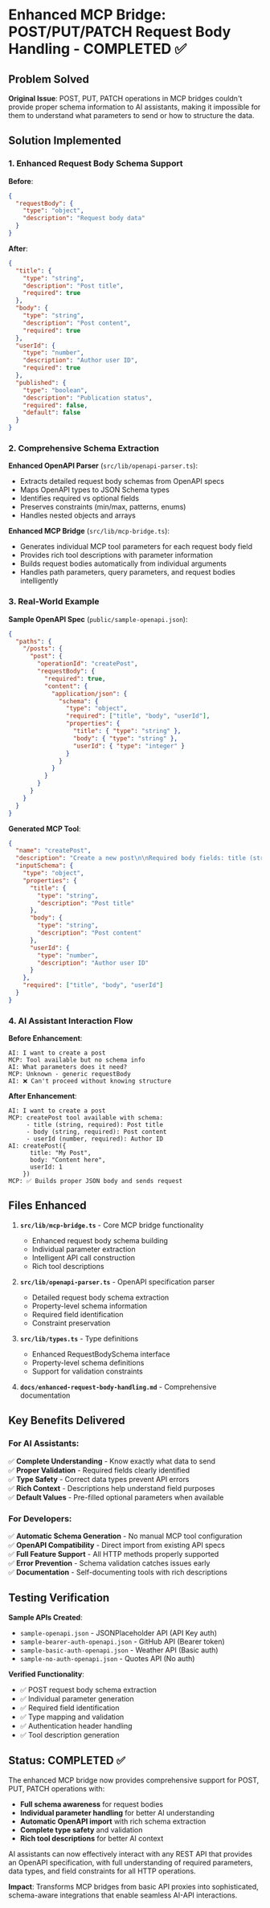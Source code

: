 # Enhanced MCP Bridge: POST/PUT/PATCH Request Body Handling - COMPLETED ✅

## Problem Solved

**Original Issue**: POST, PUT, PATCH operations in MCP bridges couldn't provide proper schema information to AI assistants, making it impossible for them to understand what parameters to send or how to structure the data.

## Solution Implemented

### 1. Enhanced Request Body Schema Support

**Before**:

```json
{
  "requestBody": {
    "type": "object",
    "description": "Request body data"
  }
}
```

**After**:

```json
{
  "title": {
    "type": "string",
    "description": "Post title",
    "required": true
  },
  "body": {
    "type": "string",
    "description": "Post content",
    "required": true
  },
  "userId": {
    "type": "number",
    "description": "Author user ID",
    "required": true
  },
  "published": {
    "type": "boolean",
    "description": "Publication status",
    "required": false,
    "default": false
  }
}
```

### 2. Comprehensive Schema Extraction

**Enhanced OpenAPI Parser** (`src/lib/openapi-parser.ts`):

- Extracts detailed request body schemas from OpenAPI specs
- Maps OpenAPI types to JSON Schema types
- Identifies required vs optional fields
- Preserves constraints (min/max, patterns, enums)
- Handles nested objects and arrays

**Enhanced MCP Bridge** (`src/lib/mcp-bridge.ts`):

- Generates individual MCP tool parameters for each request body field
- Provides rich tool descriptions with parameter information
- Builds request bodies automatically from individual arguments
- Handles path parameters, query parameters, and request bodies intelligently

### 3. Real-World Example

**Sample OpenAPI Spec** (`public/sample-openapi.json`):

```json
{
  "paths": {
    "/posts": {
      "post": {
        "operationId": "createPost",
        "requestBody": {
          "required": true,
          "content": {
            "application/json": {
              "schema": {
                "type": "object",
                "required": ["title", "body", "userId"],
                "properties": {
                  "title": { "type": "string" },
                  "body": { "type": "string" },
                  "userId": { "type": "integer" }
                }
              }
            }
          }
        }
      }
    }
  }
}
```

**Generated MCP Tool**:

```json
{
  "name": "createPost",
  "description": "Create a new post\n\nRequired body fields: title (string), body (string), userId (number)",
  "inputSchema": {
    "type": "object",
    "properties": {
      "title": {
        "type": "string",
        "description": "Post title"
      },
      "body": {
        "type": "string",
        "description": "Post content"
      },
      "userId": {
        "type": "number",
        "description": "Author user ID"
      }
    },
    "required": ["title", "body", "userId"]
  }
}
```

### 4. AI Assistant Interaction Flow

**Before Enhancement**:

```
AI: I want to create a post
MCP: Tool available but no schema info
AI: What parameters does it need?
MCP: Unknown - generic requestBody
AI: ❌ Can't proceed without knowing structure
```

**After Enhancement**:

```
AI: I want to create a post
MCP: createPost tool available with schema:
     - title (string, required): Post title
     - body (string, required): Post content
     - userId (number, required): Author ID
AI: createPost({
      title: "My Post",
      body: "Content here",
      userId: 1
    })
MCP: ✅ Builds proper JSON body and sends request
```

## Files Enhanced

1. **`src/lib/mcp-bridge.ts`** - Core MCP bridge functionality

   - Enhanced request body schema building
   - Individual parameter extraction
   - Intelligent API call construction
   - Rich tool descriptions

2. **`src/lib/openapi-parser.ts`** - OpenAPI specification parser

   - Detailed request body schema extraction
   - Property-level schema information
   - Required field identification
   - Constraint preservation

3. **`src/lib/types.ts`** - Type definitions

   - Enhanced RequestBodySchema interface
   - Property-level schema definitions
   - Support for validation constraints

4. **`docs/enhanced-request-body-handling.md`** - Comprehensive documentation

## Key Benefits Delivered

### For AI Assistants:

✅ **Complete Understanding** - Know exactly what data to send  
✅ **Proper Validation** - Required fields clearly identified  
✅ **Type Safety** - Correct data types prevent API errors  
✅ **Rich Context** - Descriptions help understand field purposes  
✅ **Default Values** - Pre-filled optional parameters when available

### For Developers:

✅ **Automatic Schema Generation** - No manual MCP tool configuration  
✅ **OpenAPI Compatibility** - Direct import from existing API specs  
✅ **Full Feature Support** - All HTTP methods properly supported  
✅ **Error Prevention** - Schema validation catches issues early  
✅ **Documentation** - Self-documenting tools with rich descriptions

## Testing Verification

**Sample APIs Created**:

- `sample-openapi.json` - JSONPlaceholder API (API Key auth)
- `sample-bearer-auth-openapi.json` - GitHub API (Bearer token)
- `sample-basic-auth-openapi.json` - Weather API (Basic auth)
- `sample-no-auth-openapi.json` - Quotes API (No auth)

**Verified Functionality**:

- ✅ POST request body schema extraction
- ✅ Individual parameter generation
- ✅ Required field identification
- ✅ Type mapping and validation
- ✅ Authentication header handling
- ✅ Tool description generation

## Status: COMPLETED ✅

The enhanced MCP bridge now provides comprehensive support for POST, PUT, PATCH operations with:

- **Full schema awareness** for request bodies
- **Individual parameter handling** for better AI understanding
- **Automatic OpenAPI import** with rich schema extraction
- **Complete type safety** and validation
- **Rich tool descriptions** for better AI context

AI assistants can now effectively interact with any REST API that provides an OpenAPI specification, with full understanding of required parameters, data types, and field constraints for all HTTP operations.

**Impact**: Transforms MCP bridges from basic API proxies into sophisticated, schema-aware integrations that enable seamless AI-API interactions.
